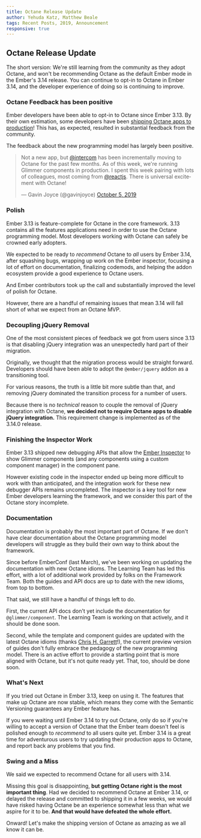 ```yaml
---
title: Octane Release Update
author: Yehuda Katz, Matthew Beale
tags: Recent Posts, 2019, Announcement
responsive: true
---
```


## Octane Release Update

The short version: We're still learning from the community as they adopt Octane,
and won't be recommending Octane as the default Ember mode in the Ember's 3.14
release. You can continue to opt-in to Octane in Ember 3.14, and the developer
experience of doing so is continuing to improve.

### Octane Feedback has been positive

Ember developers have been able to opt-in to Octane since Ember 3.13. By their
own estimation, some developers have been [shipping Octane apps to
production](https://twitter.com/mixonic/status/1180494661938552832)!
This has, as expected, resulted in substantial feedback from the community.

The feedback about the new programming model has largely been positive.

<blockquote class="twitter-tweet" data-lang="en"><p lang="en" dir="ltr">Not a
new app, but <a
href="https://twitter.com/intercom?ref_src=twsrc%5Etfw">@intercom</a> has been
incrementally moving to Octane for the past few months. As of this week,
we&#39;re running Glimmer components in production. I spent this week pairing
with lots of colleagues, most coming from <a
href="https://twitter.com/reactjs?ref_src=twsrc%5Etfw">@reactjs</a>. There is
universal excitement with Octane!</p>&mdash; Gavin Joyce (@gavinjoyce) <a
href="https://twitter.com/gavinjoyce/status/1180505184524476416?ref_src=twsrc%5Etfw">October
5, 2019</a></blockquote>
<script async src="https://platform.twitter.com/widgets.js"
charset="utf-8"></script>

### Polish

Ember 3.13 is feature-complete for Octane in the core framework. 3.13 contains
all the features applications need in order to use the Octane programming model.
Most developers working with Octane can safely be crowned early adopters.

We expected to be ready to *recommend* Octane to *all* users by Ember 3.14,
after squashing bugs, wrapping up work on the Ember inspector, focusing a lot of
effort on documentation, finalizing codemods, and helping the addon ecosystem
provide a good experience to Octane users.

And Ember contributors took up the call and substantially improved the level of
polish for Octane.

However, there are a handful of remaining issues that mean 3.14 will fall short
of what we expect from an Octane MVP.

### Decoupling jQuery Removal

One of the most consistent pieces of feedback we got from users since 3.13 is
that disabling jQuery integration was an unexpectedly hard part of their
migration.

Originally, we thought that the migration process would be straight forward.
Developers should have been able to adopt the `@ember/jquery` addon as a
transitioning tool.

For various reasons, the truth is a little bit more subtle than that, and
removing jQuery dominated the transition process for a number of users.

Because there is no *technical* reason to couple the removal of jQuery
integration with Octane, **we decided not to require Octane apps to disable
jQuery integration.** This requirement change is implemented as of the 3.14.0
release.

### Finishing the Inspector Work

Ember 3.13 shipped new debugging APIs that allow the [Ember
Inspector](https://github.com/emberjs/ember-inspector) to show
Glimmer components (and any components using a custom component manager) in the
component pane.

However existing code in the inspector ended up being more difficult to work
with than anticipated, and the integration work for these new debugger APIs
remains uncompleted. The inspector is a key tool for new Ember developers
learning the framework, and we consider this part of the Octane story
incomplete.

### Documentation

Documentation is probably the most important part of Octane. If we don't have
clear documentation about the Octane programming model developers will struggle
as they build their own way to think about the framework.

Since before EmberConf (last March), we've been working on updating the
documentation with new Octane idioms. The Learning Team has led this effort,
with a lot of additional work provided by folks on the Framework Team. Both the
guides and API docs are up to date with the new idioms, from top to bottom.

That said, we still have a handful of things left to do.

First, the current API docs don't yet include the documentation for
`@glimmer/component`. The Learning Team is working on that actively, and it
should be done soon.

Second, while the template and component guides are updated with the latest
Octane idioms (thanks [Chris H. Garrett](https://twitter.com/pzuraq)!), the current preview version of guides
don't fully embrace the pedagogy of the new programming model. There is an
active effort to provide a starting point that is more aligned with Octane, but
it's not quite ready yet. That, too, should be done soon.

### What's Next

If you tried out Octane in Ember 3.13, keep on using it. The features that make
up Octane are now stable, which means they come with the Semantic Versioning
guarantees any Ember feature has.

If you were waiting until Ember 3.14 to try out Octane, only do so if you're
willing to accept a version of Octane that the Ember team doesn't feel is
polished enough to *recommend* to all users quite yet. Ember 3.14 is a great time
for adventurous users to try updating their production apps to Octane, and
report back any problems that you find.

### Swing and a Miss

We said we expected to recommend Octane for all users with 3.14.

Missing this goal is disappointing, **but getting Octane right is the most
important thing**. Had we decided to recommend Octane at Ember 3.14, or delayed
the release and committed to shipping it in a few weeks, we would have risked
having Octane be an experience somewhat less than what we aspire for it to be.
**And that would have defeated the whole effort.**

Onward! Let's make the shipping version of Octane as amazing as we all know it
can be.

